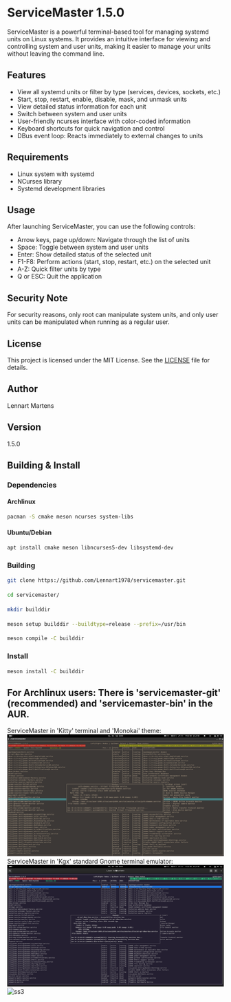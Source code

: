 # ServiceMaster 1.5.0

ServiceMaster is a powerful terminal-based tool for managing systemd units on Linux systems. It provides an intuitive interface for viewing and controlling system and user units, making it easier to manage your units without leaving the command line.

## Features

- View all systemd units or filter by type (services, devices, sockets, etc.)
- Start, stop, restart, enable, disable, mask, and unmask units
- View detailed status information for each unit
- Switch between system and user units
- User-friendly ncurses interface with color-coded information
- Keyboard shortcuts for quick navigation and control
- DBus event loop: Reacts immediately to external changes to units

## Requirements

- Linux system with systemd
- NCurses library
- Systemd development libraries

## Usage

After launching ServiceMaster, you can use the following controls:

- Arrow keys, page up/down: Navigate through the list of units
- Space: Toggle between system and user units
- Enter: Show detailed status of the selected unit
- F1-F8: Perform actions (start, stop, restart, etc.) on the selected unit
- A-Z: Quick filter units by type
- Q or ESC: Quit the application

## Security Note

For security reasons, only root can manipulate system units, and only user units can be manipulated when running as a regular user.

## License

This project is licensed under the MIT License. See the [LICENSE](LICENSE) file for details.

## Author

Lennart Martens

## Version

1.5.0

## Building & Install

### Dependencies

#### Archlinux

```bash
pacman -S cmake meson ncurses system-libs
```

#### Ubuntu/Debian

```bash
apt install cmake meson libncurses5-dev libsystemd-dev
```

### Building

```bash
git clone https://github.com/Lennart1978/servicemaster.git

cd servicemaster/

mkdir builddir

meson setup builddir --buildtype=release --prefix=/usr/bin

meson compile -C builddir
```

### Install

```bash
meson install -C builddir
```

## For Archlinux users: There is 'servicemaster-git' (recommended) and 'servicemaster-bin' in the AUR.

ServiceMaster in 'Kitty' terminal and 'Monokai' theme:
![ss1](sm-kitty-monokai.png)
ServiceMaster in 'Kgx' standard Gnome terminal emulator:
![ss2](servicemaster.png)
![ss3](servicemaster-logo.jpeg)
